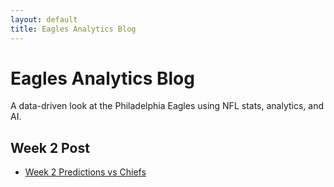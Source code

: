 ```yaml
---
layout: default
title: Eagles Analytics Blog
---
```


# Eagles Analytics Blog
A data-driven look at the Philadelphia Eagles using NFL stats, analytics, and AI.

## Week 2 Post
- [Week 2 Predictions vs Chiefs](/2025-09-14-week-2-preview.html)
